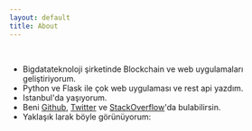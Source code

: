```yaml
---
layout: default
title: About
---
```


&nbsp;
&nbsp;
&nbsp;

- Bigdatateknoloji şirketinde Blockchain ve web uygulamaları geliştiriyorum.
- Python ve Flask ile çok web uygulaması ve rest api yazdım.
- Istanbul'da yaşıyorum.
- Beni [Github](https://github.com/metmirr), [Twitter](https://twitter.com/metmirr) ve [StackOverflow](https://stackoverflow.com/users/5802335/metmirr)'da bulabilirsin.
- Yaklaşık larak böyle görünüyorum:
